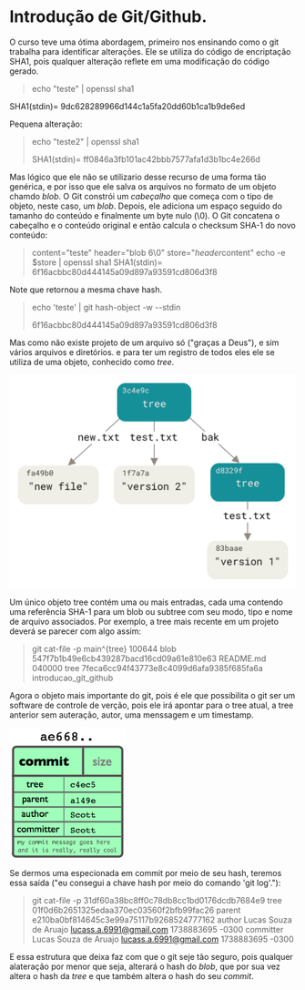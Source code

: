 # Introdução de Git/Github. 

O curso teve uma ótima abordagem, primeiro nos ensinando como o git trabalha para identificar alterações. Ele se utiliza do código de encriptação SHA1, 
pois qualquer alteração reflete em uma modificação do código gerado.

> echo "teste" | openssl sha1
>
SHA1(stdin)= 9dc628289966d144c1a5fa20dd60b1ca1b9de6ed

Pequena alteração:

>echo "teste2" | openssl sha1
>
>SHA1(stdin)= ff0846a3fb101ac42bbb7577afa1d3b1bc4e266d

Mas lógico que ele não se utilizario desse recurso de uma forma tão genérica, e por isso que ele salva os arquivos no formato de um objeto chamdo *blob*.
O Git constrói um *cabeçalho* que começa com o tipo de objeto, neste caso, um *blob*. Depois, ele adiciona um espaço seguido do tamanho do conteúdo e
finalmente um byte nulo (\0). O Git concatena o cabeçalho e o conteúdo original e então calcula o checksum SHA-1 do novo conteúdo:

> content="teste"
> header="blob 6\0"
> store="$header$content"
> echo -e $store | openssl sha1
> SHA1(stdin)= 6f16acbbc80d444145a09d897a93591cd806d3f8

Note que retornou a mesma chave hash.

> echo 'teste' | git hash-object -w --stdin
>
>6f16acbbc80d444145a09d897a93591cd806d3f8

Mas como não existe projeto de um arquivo só ("graças a Deus"), e sim vários arquivos e diretórios. e para ter um registro de todos eles ele se utiliza 
de uma objeto,
conhecido como *tree*.

![objeto tree](./imagens/data-model-2.png)

Um único objeto tree contém uma ou mais entradas, cada uma contendo uma referência SHA-1 para um blob ou subtree com seu modo, tipo e nome de arquivo 
associados. Por exemplo, a tree mais recente em um projeto deverá se parecer com algo assim:

> git cat-file -p main^{tree}
> 100644 blob 547f7b1b49e6cb439287bacd16cd09a61e810e63    README.md
> 040000 tree 7feca6cc94f43773e8c4099d6afa9385f685fa6a    introducao_git_github

Agora o objeto mais importante do git, pois é ele que possibilita o git ser um software de controle de verção, pois ele irá apontar para o tree atual,
a tree anterior sem auteração, autor, uma menssagem e um timestamp.

![objeto commit](./imagens/object-commit.png)

Se dermos uma especionada em commit por meio de seu hash, teremos essa saída ("eu consegui a chave hash por meio do comando 'git log'."):

> git cat-file -p 31df60a38bc8ff0c78db8cc1bd0176dcdb7684e9
> tree 01f0d6b2651325edaa370ec03560f2bfb99fac26
> parent e210ba0bf814645c3e99a75117b9268524777162
> author Lucas Souza de Aruajo <lucass.a.6991@gmail.com> 1738883695 -0300
> committer Lucas Souza de Aruajo <lucass.a.6991@gmail.com> 1738883695 -0300

E essa estrutura que deixa faz com que o git seje tão seguro, pois qualquer alateração por menor que seja, alterará o hash do *blob*, que por sua vez altera 
o hash da *tree* e que também altera o hash do seu *commit*. 



